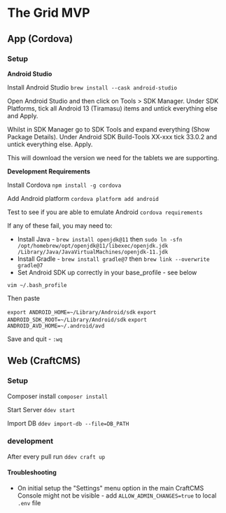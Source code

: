 # The Grid MVP

## App (Cordova)

### Setup

**Android Studio**

Install Android Studio
`brew install --cask android-studio`

Open Android Studio and then click on Tools > SDK Manager. Under SDK Platforms, tick all Android 13 (Tiramasu) items and untick everything else and Apply.

Whilst in SDK Manager go to SDK Tools and expand everything (Show Package Details). Under Android SDK Build-Tools XX-xxx tick 33.0.2 and untick everything else. Apply.

This will download the version we need for the tablets we are supporting.

**Development Requirements**

Install Cordova
`npm install -g cordova`

Add Android platform
`cordova platform add android`

Test to see if you are able to emulate Android
`cordova requirements`

If any of these fail, you may need to:

 - Install Java - `brew install openjdk@11` then `sudo ln -sfn /opt/homebrew/opt/openjdk@11/libexec/openjdk.jdk /Library/Java/JavaVirtualMachines/openjdk-11.jdk`
 - Install Gradle - `brew install gradle@7` then `brew link --overwrite gradle@7`
 - Set Android SDK up correctly in your base_profile - see below

`vim ~/.bash_profile`

Then paste

`export ANDROID_HOME=~/Library/Android/sdk`
`export ANDROID_SDK_ROOT=~/Library/Android/sdk`
`export ANDROID_AVD_HOME=~/.android/avd`

Save and quit - `:wq`

## Web (CraftCMS)

### Setup

Composer install
`composer install`

Start Server
`ddev start`

Import DB
`ddev import-db --file=DB_PATH`

### development

After every pull run `ddev craft up`

#### Troubleshooting
- On initial setup the "Settings" menu option in the main CraftCMS Console might not be visible - add `ALLOW_ADMIN_CHANGES=true` to local `.env` file